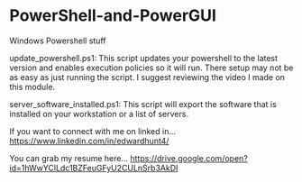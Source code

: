 # PowerShell-and-PowerGUI
Windows Powershell stuff

update_powershell.ps1: This script updates your powershell to the latest version and enables execution policies so it will run. There setup may not be as easy as just running the script. I suggest reviewing the video I made on this module.

server_software_installed.ps1: This script will export the software that is installed on your workstation or a list of servers.

If you want to connect with me on linked in...
https://www.linkedin.com/in/edwardhunt4/

You can grab my resume here...
https://drive.google.com/open?id=1hWwYClLdc1BZFeuGFyU2CULnSrb3AkDI
